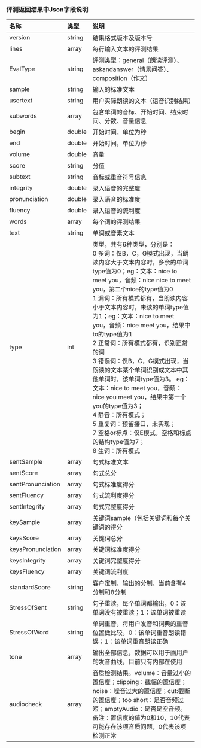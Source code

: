 ### 评测返回结果中Json字段说明


| 名称| 类型 | 说明 |
| :----- | :----- | :----- |
| version | string | 结果格式版本及版本号 |
| lines | array | 每行输入文本的评测结果 |
| EvalType | string | 评测类型：general（朗读评测）、askandanswer（情景问答）、composition（作文） |
| sample | string | 输入的标准文本 |
| usertext | string | 用户实际朗读的文本（语音识别结果） |
| subwords | array | 包含单词的音标、开始时间、结束时间、分数、音量信息 |
| begin | double | 开始时间，单位为秒 |
| end | double | 开始时间，单位为秒 |
| volume | double | 音量 |
| score | string | 分值 |
| subtext | string | 音标或重音符号信息 |
| integrity | double | 录入语音的完整度 |
| pronunciation | double | 录入语音的标准度 |
| fluency | double | 录入语音的流利度 |
| words | array | 每个词的评测结果 |
| text | string | 单词或音素文本 | 词的字符串，使用"sil"表示语音中的静音段 |
| type | int | 类型，共有6种类型，分别是：<br>0 多词：仅B，C，G模式出现，当朗读内容大于文本内容时，多余的单词type值为0；eg：文本：nice to meet you，音频：nice nice to meet you，第二个nice的type值为0<br>1 漏词：所有模式都有，当朗读内容小于文本内容时，未读的单词type值为1；eg：文本：nice to meet you，音频：nice meet you，结果中to的type值为1<br>2 正常词：所有模式都有，识别正常的词<br>3 错误词：仅B，C，G模式出现，当朗读的文本某个单词识别成文本中其他单词时，该单词type值为3。 eg：文本：nice to meet you，音频：nice you meet you，结果中第一个you的type值为3；<br>4 静音：所有模式；<br>5 重复词：预留接口，未实现；<br>7 空格or标点：仅E模式，空格和标点的结构type值为7；<br>8 生词：所有模式|
| sentSample | array | 句式标准文本 |
| sentScore | array | 句式总分 |
| sentPronunciation | array | 句式标准度得分 |
| sentFluency | array | 句式流利度得分 |
| sentIntegrity | array | 句式完整度得分 |
| keySample | array | 关键词sample（包括关键词和每个关键词的得分 |
| keysScore | array | 关键词总分 |
| keysPronunciation | array | 关键词标准度得分 |
| keysIntegrity | array | 关键词完整度得分 |
| keysFluency | array | 关键词流利度 |
| standardScore | string | 客户定制，输出的分制，当前含有4分制和8分制 |
| StressOfSent | string | 句子重读，每个单词都输出，0：该单词没有被重读；1：该单词被重读 |
| StressOfWord | string | 单词重音，将用户发音和词典的重音位置做比较，0：该单词重音朗读错误；1：该单词重音朗读正确 |
| tone | array | 输出全部信息，数据可以用于画用户的发音曲线，目前只有内部在使用 |
| audiocheck | array | 音质检测结果。volume：音量过小的置信度；clipping：截幅的置信度；noise：噪音过大的置信度；cut:截断的置信度；too short：是否音频过短；emptyAudio：是否是空音频。<br>备注：置信度的值为0和10，10代表可能存在该项音质问题，0代表该项检测正常 |
